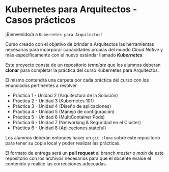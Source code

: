 # Kubernetes para Arquitectos - Casos prácticos

¡Bienvenido/a a `Kubernetes para Arquitectos`!

Curso creado con el objetivo de brindar a Arquitectos las herramientas necesarias para incorporar capacidades propias del mundo _Cloud Native_ y más específicamente con el nuevo estándar llamado _**Kubernetes**_.

Este proyecto consta de un repositorio _template_ que los alumnos deberan **clonar** para completar la práctica del curso Kubernetes para Arquitectos. 

El mismo contendrá una carpeta por cada práctica del curso con los enunciados pertinentes a resolver.

- Práctica 1 - Unidad 2 (Arquitectura de la Solución)
- Práctica 2 - Unidad 3 (Kubernetes 101)
- Práctica 3 - Unidad 4 (Diseño de aplicaciones)
- Práctica 4 - Unidad 5 (Manejo de configuración)
- Práctica 5 - Unidad 6 (MultiContainer Pods)
- Práctica 6 - Unidad 7 (Networking & Seguridad en el Cluster)
- Práctica 6 - Unidad 8 (Aplicaciones stateful)

Los alumnos deberán entonces hacer un `git clone` sobre este repositorio para tener su copia local y poder realizar las prácticas.

El formato de entrega será un **pull request** al branch _master o main_ de este repositorio con los archivos necesarios para que el docente evalue el contenido y realice las correcciones adecuadas.